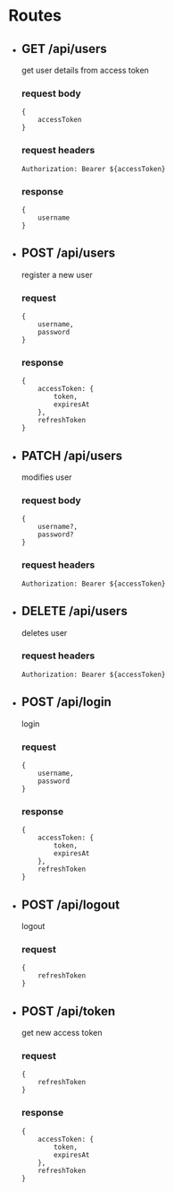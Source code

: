 # Routes

-   ## GET /api/users

    get user details from access token

    ### request body

        {
            accessToken
        }

    ### request headers

        Authorization: Bearer ${accessToken}

    ### response

        {
            username
        }

-   ## POST /api/users

    register a new user

    ### request

        {
            username,
            password
        }

    ### response

        {
            accessToken: {
                token,
                expiresAt
            },
            refreshToken
        }

-   ## PATCH /api/users

    modifies user

    ### request body

        {
            username?,
            password?
        }

    ### request headers

        Authorization: Bearer ${accessToken}

-   ## DELETE /api/users

    deletes user

    ### request headers

        Authorization: Bearer ${accessToken}

-   ## POST /api/login

    login

    ### request

        {
            username,
            password
        }

    ### response

        {
            accessToken: {
                token,
                expiresAt
            },
            refreshToken
        }

-   ## POST /api/logout

    logout

    ### request

        {
            refreshToken
        }

-   ## POST /api/token
    get new access token
    ### request
        {
            refreshToken
        }
    ### response
        {
            accessToken: {
                token,
                expiresAt
            },
            refreshToken
        }
